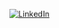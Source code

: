 <p align="left">
  <a href="https://www.linkedin.com/in/alexey-kopytov-33750762/"><img src="https://img.shields.io/badge/LinkedIn--_.svg?style=social&logo=linkedin" alt="LinkedIn"></a>
</p>

<!--
**johanga/johanga** is a ✨ _special_ ✨ repository because its `README.md` (this file) appears on your GitHub profile.

Here are some ideas to get you started:

- 🔭 I’m currently working on ...
- 🌱 I’m currently learning ...
- 👯 I’m looking to collaborate on ...
- 🤔 I’m looking for help with ...
- 💬 Ask me about ...
- 📫 How to reach me: ...
- 😄 Pronouns: ...
- ⚡ Fun fact: ...
-->
